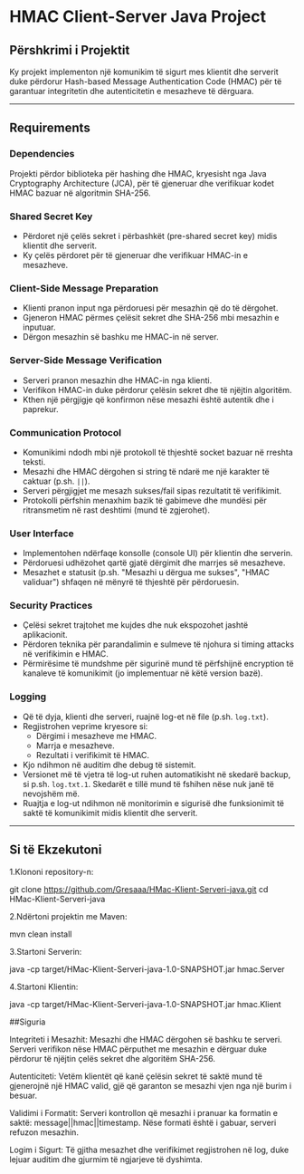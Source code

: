 # HMAC Client-Server Java Project

## Përshkrimi i Projektit
Ky projekt implementon një komunikim të sigurt mes klientit dhe serverit duke përdorur Hash-based Message Authentication Code (HMAC) për të garantuar integritetin dhe autenticitetin e mesazheve të dërguara.

---

## Requirements

### Dependencies

Projekti përdor biblioteka për hashing dhe HMAC, kryesisht nga Java Cryptography Architecture (JCA), për të gjeneruar dhe verifikuar kodet HMAC bazuar në algoritmin SHA-256.

### Shared Secret Key

- Përdoret një çelës sekret i përbashkët (pre-shared secret key) midis klientit dhe serverit.
- Ky çelës përdoret për të gjeneruar dhe verifikuar HMAC-in e mesazheve.

### Client-Side Message Preparation

- Klienti pranon input nga përdoruesi për mesazhin që do të dërgohet.
- Gjeneron HMAC përmes çelësit sekret dhe SHA-256 mbi mesazhin e inputuar.
- Dërgon mesazhin së bashku me HMAC-in në server.


### Server-Side Message Verification

- Serveri pranon mesazhin dhe HMAC-in nga klienti.
- Verifikon HMAC-in duke përdorur çelësin sekret dhe të njëjtin algoritëm.
- Kthen një përgjigje që konfirmon nëse mesazhi është autentik dhe i paprekur.

### Communication Protocol

- Komunikimi ndodh mbi një protokoll të thjeshtë socket bazuar në rreshta teksti.
- Mesazhi dhe HMAC dërgohen si string të ndarë me një karakter të caktuar (p.sh. `||`).
- Serveri përgjigjet me mesazh sukses/fail sipas rezultatit të verifikimit.
- Protokolli përfshin menaxhim bazik të gabimeve dhe mundësi për ritransmetim në rast deshtimi (mund të zgjerohet).


### User Interface

- Implementohen ndërfaqe konsolle (console UI) për klientin dhe serverin.
- Përdoruesi udhëzohet qartë gjatë dërgimit dhe marrjes së mesazheve.
- Mesazhet e statusit (p.sh. "Mesazhi u dërgua me sukses", "HMAC validuar") shfaqen në mënyrë të thjeshtë për përdoruesin.

### Security Practices

- Çelësi sekret trajtohet me kujdes dhe nuk ekspozohet jashtë aplikacionit.
- Përdoren teknika për parandalimin e sulmeve të njohura si timing attacks në verifikimin e HMAC.
- Përmirësime të mundshme për sigurinë mund të përfshijnë encryption të kanaleve të komunikimit (jo implementuar në këtë version bazë).

### Logging

- Që të dyja, klienti dhe serveri, ruajnë log-et në file (p.sh. `log.txt`).
- Regjistrohen veprime kryesore si:
    - Dërgimi i mesazheve me HMAC.
    - Marrja e mesazheve.
    - Rezultati i verifikimit të HMAC.
- Kjo ndihmon në auditim dhe debug të sistemit.
- Versionet më të vjetra të log-ut ruhen automatikisht në skedarë backup, si p.sh. `log.txt.1`. Skedarët e tillë mund të fshihen nëse nuk janë të nevojshëm më.
- Ruajtja e log-ut ndihmon në monitorimin e sigurisë dhe funksionimit të saktë të komunikimit midis klientit dhe serverit.
---

## Si të Ekzekutoni

1.Klononi repository-n:

git clone https://github.com/Gresaaa/HMac-Klient-Serveri-java.git
cd HMac-Klient-Serveri-java

2️.Ndërtoni projektin me Maven:

mvn clean install

3️.Startoni Serverin:

java -cp target/HMac-Klient-Serveri-java-1.0-SNAPSHOT.jar hmac.Server

4️.Startoni Klientin:

java -cp target/HMac-Klient-Serveri-java-1.0-SNAPSHOT.jar hmac.Klient

##Siguria

Integriteti i Mesazhit: Mesazhi dhe HMAC dërgohen së bashku te serveri. Serveri verifikon nëse HMAC përputhet me mesazhin e dërguar duke përdorur të njëjtin çelës sekret dhe algoritëm SHA-256.

Autenticiteti: Vetëm klientët që kanë çelësin sekret të saktë mund të gjenerojnë një HMAC valid, gjë që garanton se mesazhi vjen nga një burim i besuar.

Validimi i Formatit: Serveri kontrollon që mesazhi i pranuar ka formatin e saktë: message||hmac||timestamp. Nëse formati është i gabuar, serveri refuzon mesazhin.

Logim i Sigurt: Të gjitha mesazhet dhe verifikimet regjistrohen në log, duke lejuar auditim dhe gjurmim të ngjarjeve të dyshimta.

